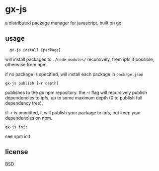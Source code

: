 # gx-js

a distributed package manager for javascript, built on [gx](https://github.com/whyrusleeping/gx)

## usage

      gx-js install [package]
    
will install packages to `./node-modules/` recursively, from ipfs if possible, otherwise from npm.

if no package is specified, will install each package in `package.json`
    
    gx-js publish [-r depth]
    
publishes to the gx npm repository. the -r flag will recursively publish dependencies to ipfs, up to some maximum depth (0 to publish full dependency tree).
    
if -r is ommitted, it will publish your package to ipfs, but keep your dependencies on npm.
    
    gx-js init 

see npm init

## license

BSD

